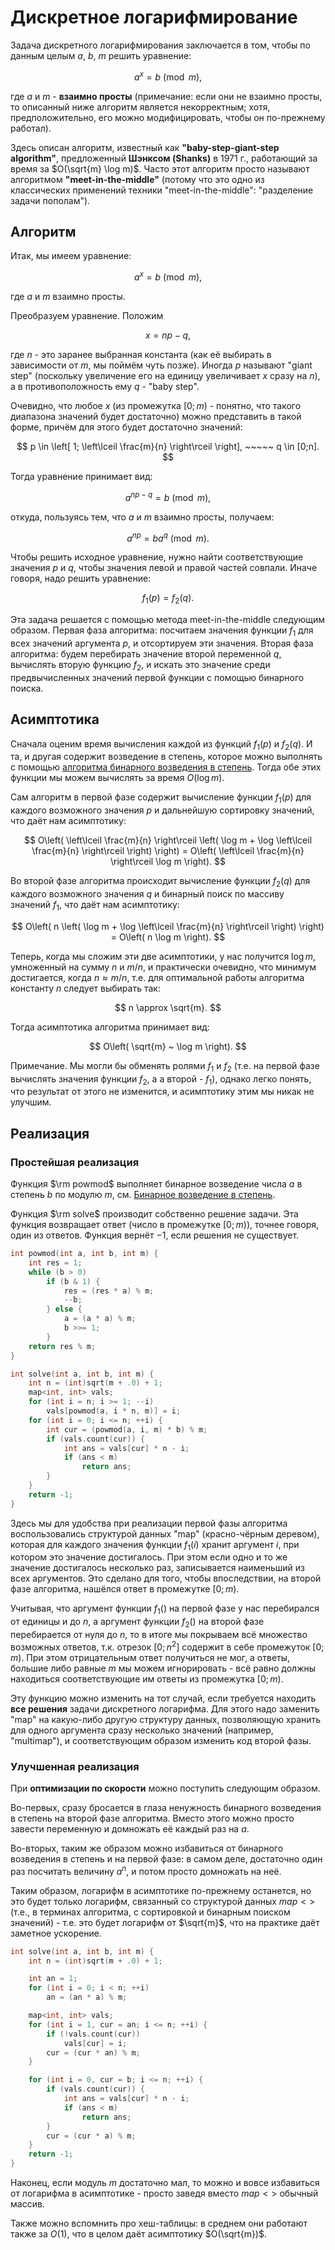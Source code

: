 # Дискретное логарифмирование

Задача дискретного логарифмирования заключается в том, чтобы по данным целым $a$, $b$, $m$ решить уравнение:

$$
a^x = b \pmod m,
$$

где $a$ и $m$ - **взаимно просты** (примечание: если они не взаимно просты, то описанный ниже алгоритм является некорректным; хотя, предположительно, его можно модифицировать, чтобы он по-прежнему работал).

Здесь описан алгоритм, известный как **"baby-step-giant-step algorithm"**, предложенный **Шэнксом (Shanks)** в 1971 г., работающий за время за $O(\sqrt{m} \log m)$. Часто этот алгоритм просто называют алгоритмом **"meet-in-the-middle"** (потому что это одно из классических применений техники "meet-in-the-middle": "разделение задачи пополам").

## Алгоритм

Итак, мы имеем уравнение:

$$
a^x = b \pmod m,
$$

где $a$ и $m$ взаимно просты.

Преобразуем уравнение. Положим

$$
x = np - q,
$$

где $n$ - это заранее выбранная константа (как её выбирать в зависимости от $m$, мы поймём чуть позже). Иногда $p$ называют "giant step" (поскольку увеличение его на единицу увеличивает $x$ сразу на $n$), а в противоположность ему $q$ - "baby step".

Очевидно, что любое $x$ (из промежутка $[0;m)$ - понятно, что такого диапазона значений будет достаточно) можно представить в такой форме, причём для этого будет достаточно значений:

$$
p \in \left[ 1; \left\lceil \frac{m}{n} \right\rceil \right], ~~~~~ q \in [0;n].
$$

Тогда уравнение принимает вид:

$$
a^{np-q} = b \pmod m,
$$

откуда, пользуясь тем, что $a$ и $m$ взаимно просты, получаем:

$$
a^{np} = b a^q \pmod m.
$$

Чтобы решить исходное уравнение, нужно найти соответствующие значения $p$ и $q$, чтобы значения левой и правой частей совпали. Иначе говоря, надо решить уравнение:

$$
f_1(p) = f_2(q).
$$

Эта задача решается с помощью метода meet-in-the-middle следующим образом.  Первая фаза алгоритма: посчитаем значения функции $f_1$ для всех значений аргумента $p$, и отсортируем эти значения. Вторая фаза алгоритма: будем перебирать значение второй переменной $q$, вычислять вторую функцию $f_2$, и искать это значение среди предвычисленных значений первой функции с помощью бинарного поиска.

## Асимптотика

Сначала оценим время вычисления каждой из функций $f_1(p)$ и $f_2(q)$. И та, и другая содержит возведение в степень, которое можно выполнять с помощью [алгоритма бинарного возведения в степень](binary_pow). Тогда обе этих функции мы можем вычислять за время $O(\log m)$.

Сам алгоритм в первой фазе содержит вычисление функции $f_1(p)$ для каждого возможного значения $p$ и дальнейшую сортировку значений, что даёт нам асимптотику:

$$
O\left( \left\lceil \frac{m}{n} \right\rceil \left( \log m + \log \left\lceil \frac{m}{n} \right\rceil \right) \right) = O\left( \left\lceil \frac{m}{n} \right\rceil \log m \right).
$$

Во второй фазе алгоритма происходит вычисление функции $f_2(q)$ для каждого возможного значения $q$ и бинарный поиск по массиву значений $f_1$, что даёт нам асимптотику:

$$
O\left( n \left( \log m + \log \left\lceil \frac{m}{n} \right\rceil \right) \right) = O\left( n \log m \right).
$$

Теперь, когда мы сложим эти две асимптотики, у нас получится $\log m$, умноженный на сумму $n$ и $m/n$, и практически очевидно, что минимум достигается, когда $n \approx m/n$, т.е. для оптимальной работы алгоритма константу $n$ следует выбирать так:

$$
n \approx \sqrt{m}.
$$

Тогда асимптотика алгоритма принимает вид:

$$
O\left( \sqrt{m} ~ \log m \right).
$$

Примечание. Мы могли бы обменять ролями $f_1$ и $f_2$ (т.е. на первой фазе вычислять значения функции $f_2$, а а второй - $f_1$), однако легко понять, что результат от этого не изменится, и асимптотику этим мы никак не улучшим.

## Реализация

### Простейшая реализация

Функция $\rm powmod$ выполняет бинарное возведение числа $a$ в степень $b$ по модулю $m$, см. [Бинарное возведение в степень](binary_pow).

Функция $\rm solve$ производит собственно решение задачи. Эта функция возвращает ответ (число в промежутке $[0;m)$), точнее говоря, один из ответов. Функция вернёт $-1$, если решения не существует.

<!--- TODO: specify code snippet id -->
``` cpp
int powmod(int a, int b, int m) {
    int res = 1;
    while (b > 0)
        if (b & 1) {
            res = (res * a) % m;
            --b;
        } else {
            a = (a * a) % m;
            b >>= 1;
        }
    return res % m;
}

int solve(int a, int b, int m) {
    int n = (int)sqrt(m + .0) + 1;
    map<int, int> vals;
    for (int i = n; i >= 1; --i)
        vals[powmod(a, i * n, m)] = i;
    for (int i = 0; i <= n; ++i) {
        int cur = (powmod(a, i, m) * b) % m;
        if (vals.count(cur)) {
            int ans = vals[cur] * n - i;
            if (ans < m)
                return ans;
        }
    }
    return -1;
}
```

Здесь мы для удобства при реализации первой фазы алгоритма воспользовались структурой данных "map" (красно-чёрным деревом), которая для каждого значения функции $f_1(i)$ хранит аргумент $i$, при котором это значение достигалось. При этом если одно и то же значение достигалось несколько раз, записывается наименьший из всех аргументов. Это сделано для того, чтобы впоследствии, на второй фазе алгоритма, нашёлся ответ в промежутке $[0;m)$.

Учитывая, что аргумент функции $f_1()$ на первой фазе у нас перебирался от единицы и до $n$, а аргумент функции $f_2()$ на второй фазе перебирается от нуля до $n$, то в итоге мы покрываем всё множество возможных ответов, т.к. отрезок $[0; n^2]$ содержит в себе промежуток $[0;m)$. При этом отрицательным ответ получиться не мог, а ответы, большие либо равные $m$ мы можем игнорировать - всё равно должны находиться соответствующие им ответы из промежутка $[0;m)$.

Эту функцию можно изменить на тот случай, если требуется находить **все решения** задачи дискретного логарифма. Для этого надо заменить "map" на какую-либо другую структуру данных, позволяющую хранить для одного аргумента сразу несколько значений (например, "multimap"), и соответствующим образом изменить код второй фазы.

### Улучшенная реализация

При **оптимизации по скорости** можно поступить следующим образом.

Во-первых, сразу бросается в глаза ненужность бинарного возведения в степень на второй фазе алгоритма. Вместо этого можно просто завести переменную и домножать её каждый раз на $a$.

Во-вторых, таким же образом можно избавиться от бинарного возведения в степень и на первой фазе: в самом деле, достаточно один раз посчитать величину $a^n$, и потом просто домножать на неё.

Таким образом, логарифм в асимптотике по-прежнему останется, но это будет только логарифм, связанный со структурой данных $map<>$ (т.е., в терминах алгоритма, с сортировкой и бинарным поиском значений) - т.е. это будет логарифм от $\sqrt{m}$, что на практике даёт заметное ускорение.

<!--- TODO: specify code snippet id -->
``` cpp
int solve(int a, int b, int m) {
    int n = (int)sqrt(m + .0) + 1;

    int an = 1;
    for (int i = 0; i < n; ++i)
        an = (an * a) % m;

    map<int, int> vals;
    for (int i = 1, cur = an; i <= n; ++i) {
        if (!vals.count(cur))
            vals[cur] = i;
        cur = (cur * an) % m;
    }

    for (int i = 0, cur = b; i <= n; ++i) {
        if (vals.count(cur)) {
            int ans = vals[cur] * n - i;
            if (ans < m)
                return ans;
        }
        cur = (cur * a) % m;
    }
    return -1;
}
```

Наконец, если модуль $m$ достаточно мал, то можно и вовсе избавиться от логарифма в асимптотике - просто заведя вместо $map<>$ обычный массив.

Также можно вспомнить про хеш-таблицы: в среднем они работают также за $O(1)$, что в целом даёт асимптотику $O(\sqrt{m})$.
